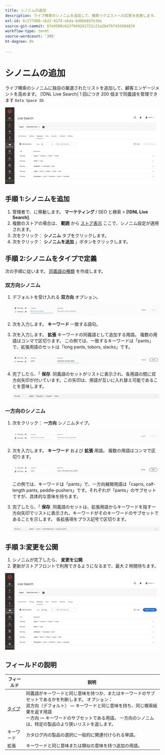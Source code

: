 ```yaml
---
title: シノニムの追加
description: ライブ検索のシノニムを追加して、検索リクエストへの応答を改善します。
exl-id: 6c277d88-cb22-4174-abda-6d6bb65fe3be
source-git-commit: 87e0500c623f9492d1722c21a2b47bf43d104829
workflow-type: tm+mt
source-wordcount: '395'
ht-degree: 0%

---
```


# シノニムの追加

ライブ検索のシノニムに独自の厳選されたリストを追加して、顧客エンゲージメントを高めます。 [!DNL Live Search] 1 回につき 200 個まで同義語を管理できます `Data Space ID`.

![[!DNL Live Search] 同義語](assets/synonym-workspace.png)

## 手順 1:シノニムを追加

1. 管理者で、に移動します。 **マーケティング** / SEO と検索 > **[!DNL Live Search]**.
1. 複数のストアの場合は、 **範囲** から [ストア表示](https://docs.magento.com/user-guide/configuration/scope.html) ここで、シノニム設定が適用されます。
1. 次をクリック： **シノニム** タブをクリックします。
1. 次をクリック： **シノニムを追加** 」ボタンをクリックします。

## 手順 2:シノニムをタイプで定義

次の手順に従います。 [同義語の種類](synonyms-type.md) を作成します。

### 双方向シノニム

1. デフォルトを受け入れる **双方向** オプション。

   ![双方向シノニムを追加](assets/synonym-add-two-way.png)


1. 次を入力します。 **キーワード** 一致する語句。
1. 次を入力します。 **拡張** キーワードの同義語として追加する用語。 複数の用語はコンマで区切ります。
この例では、一致するキーワードは「pants」で、拡張用語のセットは「long pants, tobors, slacks」です。

   ![双方向シノニムの例](assets/synonym-add-two-way-example.png)

1. 完了したら、「 **保存**.
同義語のセットがリストに表示され、各用語の間に双方向矢印が付いています。この矢印は、用語が互いに入れ替え可能であることを意味します。

   ![双方向シノニム](assets/synonym-two-way.png)

### 一方向のシノニム

1. 次をクリック： **一方向** シノニムタイプ。

   ![一方向のシノニムを追加](assets/synonym-add-one-way.png)

1. 次を入力します。 **キーワード** および **拡張** 用語。 複数の用語はコンマで区切ります。

   ![一方向シノニムの例](assets/synonym-add-one-way-example.png)

   この例では、キーワードは「pants」で、一方向展開用語は「capris, calf-length pants, peddle-pushers」です。それぞれが「pants」のサブセットですが、具体的な意味を持ちます。

1. 完了したら、「 **保存**.
同義語のセットは、拡張用語からキーワードを指す一方向矢印でリストに表示され、キーワードがそのキーワードのサブセットであることを示します。 各拡張項をプラス記号で区切ります。

   ![一方向のシノニム](assets/synonym-one-way.png)

## 手順 3:変更を公開

1. シノニムが完了したら、 **変更を公開**.
1. 更新がストアフロントで利用できるようになるまで、最大 2 時間待ちます。

![変更を公開](assets/synonym-publish.png)

## フィールドの説明

| フィールド | 説明 |
|--- |--- |
| [タイプ](synonyms.md) | 同義語がキーワードと同じ意味を持つか、またはキーワードのサブセットであるかを判断します。 オプション：<br />双方向（デフォルト） — キーワードと同じ意味を持ち、同じ検索結果を返す用語<br />一方向 — キーワードのサブセットである用語。 一方向のシノニムは、特定の製品のより狭いリストを返します。 |
| キーワード | カタログ内の製品の選択に一般的に関連付けられる単語。 |
| 拡張 | キーワードと同じ意味または類似の意味を持つ追加の用語。 |
